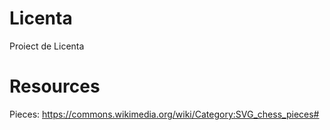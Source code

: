 # Licenta

Proiect de Licenta

# Resources

Pieces: https://commons.wikimedia.org/wiki/Category:SVG_chess_pieces#
